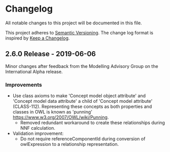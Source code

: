 # Changelog
All notable changes to this project will be documented in this file.

This project adheres to [Semantic Versioning](https://semver.org/spec/v2.0.0.html).
The change log format is inspired by [Keep a Changelog](https://keepachangelog.com/en/1.0.0/).


## 2.6.0 Release - 2019-06-06

Minor changes after feedback from the Modelling Advisory Group on the International Alpha release.

### Improvements
- Use class axioms to make 'Concept model object attribute' and 'Concept model data attribute' a child of 'Concept model attribute' (CLASS-112). Representing these concepts as both properties and classes in OWL is known as 'punning' https://www.w3.org/2007/OWL/wiki/Punning.
  - Removed redundant workaround to create these relationships during NNF calculation.
- Validation improvement:
  - Do not require referenceComponentId during conversion of owlExpression to a relationship representation.

